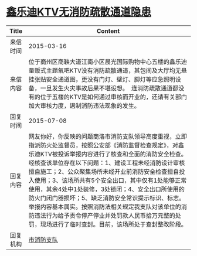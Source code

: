 # [鑫乐迪KTV无消防疏散通道隐患](http://www.shangluo.gov.cn/zmhd/ldxxxx.jsp?urltype=leadermail.LeaderMailContentUrl&wbtreeid=1112&leadermailid=3015)

| Title |                                                                                                                                                   Content                                                                                                                                                   |
|:-----:|-------------------------------------------------------------------------------------------------------------------------------------------------------------------------------------------------------------------------------------------------------------------------------------------------------------|
| 来信时间  | 2015-03-16                                                                                                                                                                                                                                                                                                  |
| 来信内容  | 位于商州区商鞅大道江南小区晨光国际购物中心五楼的鑫乐迪量贩式主题氧吧KTV没有消防疏散通道，其包间及大厅均无悬挂张贴安全通道图，更没有门灯、壁灯、脚灯等应急照明设备，一旦发生火灾事故后果不堪设想。  连消防疏散通道都没有的位于五楼的KTV是如何通过审核而开业的，还请有关部门加大审核力度，遏制消防违法现象的发生。                                                                                                                                                |
| 回复时间  | 2015-07-08                                                                                                                                                                                                                                                                                                  |
| 回复内容  | 网友你好，你反映的问题商洛市消防支队领导高度重视，立即指派防火处监督员，按照公安部《消防监督检查规定》，对鑫乐迪KTV被投诉举报内容进行了核查和全面的消防安全检查。经核查该单位存在以下问题：1、建设工程未经消防设计审核擅自施工；2、公众聚集场所未经开业前消防安全检查擅自投入使用；3、该场所共有5个安全出口，其中仅有1处能够正常使用，其余4处中1处装修，3处锁闭；4、安全出口所使用的防火门闭门器损坏；5、缺乏消防安全常识提示标识、标志。举报内容基本属实。按照消防法相关规定我支队对该单位的消防违法行为给予责令停产停业并处罚款人民币拾万元整的处罚，现场进行了临时查封。目前，该场所处于查封整改阶段。 |
| 回复机构  | [市消防支队](../../category/agencies/市消防支队.md)                                                                                                                                                                                                                                                                   |
